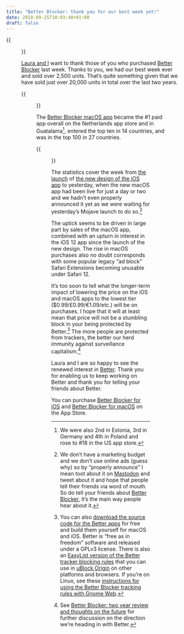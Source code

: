 ```yaml
---
title: "Better Blocker: thank you for our best week yet!"
date: 2018-09-25T10:03:40+01:00
draft: false
---
```


{{<figure src="better-blocker-sales-lifetime.png" alt="App Store Connect graph of Better Blocker’s lifetime sales. It shows two peaks, one at the original launch, two years ago, and one at the start of last week. A red line connecting the peaks makes it clear that the one from last week is higher." caption="Better Blocker’s sales last week topped our original launch, two years ago.">}}

[Laura and I](https://2017.ind.ie/about/team/) want to thank those of you who purchased [Better Blocker](https://better.fyi) last week. Thanks to you, we had our best week ever and sold over 2,500 units. That’s quite something given that we have sold just over 20,000 units in total over the last two years.

{{<figure src="better-blocker-unit-sales-percentage-increase.png" alt="Graph showing the percentage increase in unit sales for Better Blocker: sales are up over 999%" caption="Better Blocker: sales are up over 999%.">}}

The [Better Blocker macOS app](https://itunes.apple.com/us/app/better-blocker/id1121192229) became the #1 paid app overall on the Netherlands app store and in Guatalama[^1], entered the top ten in 14 countries, and was in the top 100 in 27 countries. 

{{<figure src="../../24/better-blocker-for-macos-mojave/intro-light.jpg" alt="Screenshot of the Better Blocker introduction. It’s a popover from the status bar. Copy reads: “Better. Please activate Better in Safari to get started.” There is a screenshot of the Extensions tab active in the Safari Preferences window showing exactly where and how to do that. The bottom of the popover has a button titled Launch Safari." caption="The newly-redesigned Better Blocker on macOS Mojave.">}}

The statistics cover the week from [the launch](https://ar.al/2018/09/17/better-blocker-for-ios-12/) of [the new design of the iOS app](https://ar.al/2018/09/14/better-simpler-and-more-affordable/) to yesterday, when the new macOS app had been live for just a day or two and we hadn’t even properly announced it yet as we were waiting for yesterday’s Mojave launch to do so.[^2] 

The uptick seems to be driven in large part by sales of the macOS app, combined with an upturn in interest in the iOS 12 app since the launch of the new design. The rise in macOS purchases also no doubt corresponds with some popular legacy “ad block” Safari Extensions becoming unusable under Safari 12.

It’s too soon to tell what the longer-term impact of lowering the price on the iOS and macOS apps to the lowest tier ($0.99/£0.99/€1.09/etc.) will be on purchases. I hope that it will at least mean that price will not be a stumbling block in your being protected by Better.[^3] The more people are protected from trackers, the better our herd immunity against surveillance capitalism.[^4]

Laura and I are so happy to see the renewed interest in [Better](https://betterf.yi). Thank you for enabling us to keep working on Better and thank you for telling your friends about Better.

You can purchase [Better Blocker for iOS](https://itunes.apple.com/us/app/better-blocker/id1080964978) and [Better Blocker for macOS](https://itunes.apple.com/us/app/better-blocker/id1121192229) on the App Store.

[^1]: We were also 2nd in Estonia, 3rd in Germany and 4th in Poland and rose to #18 in the US app store.

[^2]: We don’t have a marketing budget and we don’t use online ads (guess why) so by “properly announce” I mean toot about it on [Mastodon](https://joinmastodon.org) and tweet about it and hope that people tell their friends via word of mouth. So do tell your friends about [Better Blocker](https://better.fyi), it’s the main way people hear about it.

[^3]: You can also [download the source code for the Better apps](https://source.ind.ie/better/app) for free and build them yourself for macOS and iOS. Better is “free as in freedom” software and released under a GPLv3 license. There is also an [EasyList version of the Better tracker blocking rules](https://better.fyi/blockerList.txt) that you can use in [uBlock Origin](https://github.com/gorhill/uBlock/) on other platforms and browsers. If you’re on Linux, see these [instructions for using the Better Blocker tracking rules with Gnome Web](/2018/07/17/enabling-better-blocker-in-gnome-web/).

[^4]: See [Better Blocker: two year review and thoughts on the future](/2018/08/27/better-blocker-two-year-review-and-thoughts-on-the-future/) for further discussion on the direction we’re heading in with Better.
